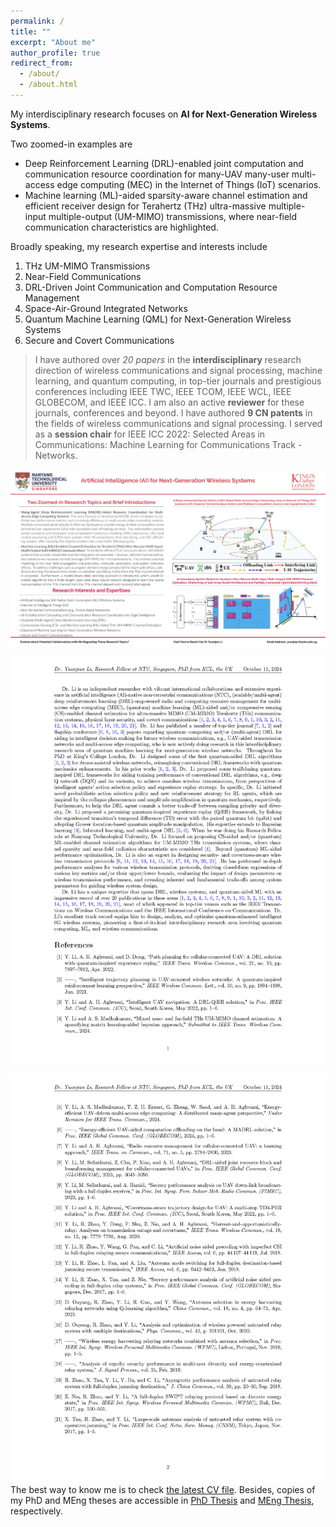 ```yaml
---
permalink: /
title: ""
excerpt: "About me"
author_profile: true
redirect_from: 
  - /about/
  - /about.html
---
```

My interdisciplinary research focuses on **AI for Next-Generation Wireless Systems**. 

Two zoomed-in examples are

- Deep Reinforcement Learning (DRL)-enabled joint computation and communication resource coordination for many-UAV many-user multi-access edge computing (MEC) in the Internet of Things (IoT) scenarios.
- Machine learning (ML)-aided sparsity-aware channel estimation and efficient receiver design for Terahertz (THz) ultra-massive multiple-input multiple-output (UM-MIMO) transmissions, where near-field communication characteristics are highlighted.

Broadly speaking, my research expertise and interests include

1. THz UM-MIMO Transmissions
1. Near-Field Communications
1. DRL-Driven Joint Communication and Computation Resource Management 
1. Space-Air-Ground Integrated Networks
1. Quantum Machine Learning (QML) for Next-Generation Wireless Systems
1. Secure and Covert Communications

> I have authored over *20 papers* in the **interdisciplinary** research direction of wireless communications and signal processing, machine learning, and quantum computing, in top-tier journals and prestigious conferences including IEEE TWC, IEEE TCOM, IEEE WCL, IEEE GLOBECOM, and IEEE ICC. I am also an active **reviewer** for these journals, conferences and beyond. I have authored **9 CN patents** in the fields of wireless communications and signal processing. I served as a **session chair** for IEEE ICC 2022: Selected Areas in Communications: Machine Learning for Communications Track - Networks.

![poster](/files/pdf/research/poster.jpg)

![](/files/pdf/research/QualificationPI_Page_Page_1.png)

![](/files/pdf/research/QualificationPI_Page_Page_2.png)
The best way to know me is to check [the latest CV file](\cv). Besides, copies of my PhD and MEng theses are accessible in [PhD Thesis](\PhD_Thesis) and [MEng Thesis](\MEng_Thesis), respectively.

<!--![LondonStreet](/files/LondonOxfordRegentBond.jpg)
![LondonStreet](/files/LondonLSE.jpg)
![LondonStreet](/files/LondonPhoneBooth.jpeg)
![LondonStreet](/files/LondonNearWaterlooStation.jpeg)
![LondonStreet](/files/LondonKingsDoor.JPG)
![LondonStreet](/files/LondonWestminsterBigBen1.JPG)
![LondonStreet](/files/LondonWinter.jpg)
![LondonStreet](/files/SingaporeBukitBatokTownPark.JPG)
![LondonStreet](/files/BrightonSevenSister.jpeg)
![LondonStreet](/files/SingaporeMarinaSand.jpeg)
![LondonStreet](/files/KualaLumpurTwinTower.jpeg)-->

<body>
<script type='text/javascript' id='clustrmaps' src='//cdn.clustrmaps.com/map_v2.js?cl=080808&w=600&t=tt&d=dRK5WA3xs-5-uN6UrP7dBz_t1eEwsUv3JKf7Sx02b-I&co=ffffff&cmo=3acc3a&cmn=ff5353&ct=808080'></script>
</body>
<!--I earned my PhD degree in Telecommunications from King's College London (KCL), doing interdisciplinary research on **wireless communications**, **deep reinforcement learning** and **quantum mechanics**, which commenced on Oct. 2019. For gaining a clearer intuition, the track record amid my PhD can be found in the [Publication page](publications). The title of my PhD thesis is [*On UAVs for Wireless Communications: Resource Management, Performance Analysis and Trajectory Optimization*](PhD_Thesis), while that of my MEng is [*On Enhancing Secrecy Performance for Wireless Communications via Artificial Noise*](MEng_Thesis). Note that the aforementioned performance optimisation and analysis for wireless transmission networks are conducted on **Python** and **MATLAB**, with the help of cutting-edge quantum-aided deep reinforcement learning and conventional mathematical techniques, respectively. -->

<!--My current research interests include 6G networks, cloud radio access networks (C-RANs), distributed ultra-large-scale MIMO, fronthaul quantization, radio resource management, IoT, UAV, deep reinforcement learning and quantum AI. 
-->
<!--I have been serving as *reviewer* for various international journals' and conferences' peer-review process since 2018, inter alia, IEEE Transactions on Wireless Communications, IEEE Transactions on Neural Networks and Learning Systems, IEEE Journal on Selected Aera of Communications, IEEE Transactions on Vehicular Technology, IEEE Global Communications Conference and IEEE International Conference on Communications. Besides, 
I was a *session chair* for the flag-ship conference IEEE International Conference on Communications (ICC) 2022 - Selected Area on Communications (SAC) 05 - Machine Learning for Communications Track - Networks. During my PhD, I have also participated in several teaching activities within Faculty of Natural, Mathematical & Engineering Sciences, KCL, e.g., 5CCE2MCT Mechatronics (21~22 SEM2 000001), 7CCSMMPC Mobile & Personal Communications (20~21 SEM2 000001) and 7CCEMDCO Digital Communications, where I served as *Graduate Teaching Assistant (GTA)* for module leaders to a broad range of audiences, i.e., undergraduates and MScs. 

Apart from academia, I am an active *Kaggler*, with hands-on experience of projects requiring vast and solid knowledge of data science and machine learning. Besides, I have been playing a part-time role of *Special Education Consultant* since 2019 for United Kingdom Education Centre (UKEC), offering analysis, insights, advice and career plans to clients for helping them apply for PhD positions and financial fundings. --> 


<!--The best way to know me is to check [the latest CV file](\cv). -->


